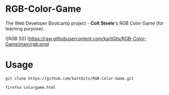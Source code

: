# RGB-Color-Game
The Web Developer Bootcamp project - **Colt Steele**'s RGB Color Game (for learning purpose).

![RGB SS] (https://raw.githubusercontent.com/kartGits/RGB-Color-Game/main/rgb.png)

# Usage
<pre>
<code>git clone https://github.com/kartGits/RGB-Color-Game.git

firefox colorgame.html
  </code>
</pre>
